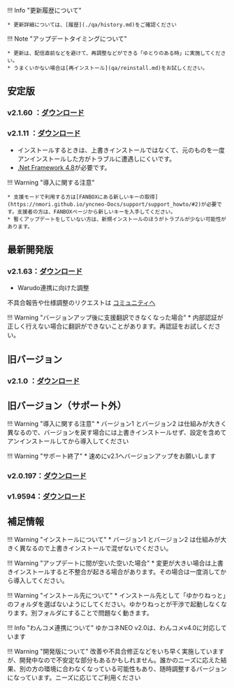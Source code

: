 !!! Info "更新履歴について"

    * 更新詳細については、[履歴](./qa/history.md)をご確認ください

!!! Note "アップデートタイミングについて"

    * 更新は、配信直前などを避けて、再調整などができる「ゆとりのある時」に実施してください。
    * うまくいかない場合は[再インストール](qa/reinstall.md)をお試しください。

## 安定版

### v2.1.60 ：[ダウンロード](https://machanbazaar.com/wp-content/uploads/2024/4/YNCneo_v2.1.60.zip)

### v2.1.11 ：[ダウンロード](https://machanbazaar.com/wp-content/uploads/2023/12/YNCneo_v2.1.11.zip)

* インストールするときは、上書きインストールではなくて、元のものを一度アンインストールした方がトラブルに遭遇しにくいです。
* [.Net Framework 4.8](https://dotnet.microsoft.com/ja-jp/download/dotnet-framework/net48)が必要です。

!!! Warning "導入に関する注意"

    * 支援モードで利用する方は[FANBOXにある新しいキーの取得](https://nmori.github.io/yncneo-Docs/support/support_howto/#2)が必要です。支援者の方は、FANBOXページから新しいキーを入手してください。
    * 暫くアップデートをしていない方は、新規インストールのほうがトラブルが少ない可能性があります。

## 最新開発版

### v2.1.63：[ダウンロード](https://machanbazaar.com/wp-content/uploads/2024/04/YNCneo_v2.1.63.zip)

* Warudo連携に向けた調整

不具合報告や仕様調整のリクエストは [コミュニティへ](https://discord.gg/Pyk5EwVrXQ)

!!! Warning "バージョンアップ後に支援翻訳できなくなった場合"
    * 内部認証が正しく行えない場合に翻訳ができないことがあります。再認証をお試しください。

## 旧バージョン

### v2.1.0 ：[ダウンロード](https://machanbazaar.com/wp-content/uploads/2023/12/YNCneo_v2.1.0.zip)

## 旧バージョン（サポート外）

!!! Warning "導入に関する注意"
    * バージョン1 とバージョン2 は仕組みが大きく異なるので、バージョンを戻す場合には上書きインストールせず、設定を含めてアンインストールしてから導入してください

!!! Warning "サポート終了"
    * 速めにv2.1へバージョンアップをお願いします

### v2.0.197：[ダウンロード](https://drive.google.com/file/d/1lEHHf9QymS474DBiNWCDCctwSBVHXHJg/view?usp=sharing&que=YNCneo_v2.0.197.zip)

### v1.9594：[ダウンロード](https://machanbazaar.com/wp-content/uploads/2022/08/YNCneo_v1.9594.zip)

## 補足情報

!!! Warning "インストールについて"
    * バージョン1 とバージョン2 は仕組みが大きく異なるので上書きインストールで混ぜないでください。

!!! Warning "アップデートに間が空いた空いた場合"
    * 変更が大きい場合は上書きインストールすると不整合が起きる場合があります。その場合は一度消してから導入してください。

!!! Warning "インストール先について"
    * インストール先として「ゆかりねっと」のフォルダを選ばないようにしてください。ゆかりねっとが干渉で起動しなくなります。別フォルダにすることで問題なく動きます。

!!! Info "わんコメ連携について"
    ゆかコネNEO v2.0は、わんコメv4.0に対応しています

!!! Warning "開発版について"
    改善や不具合修正などをいち早く実施していますが、開発中なので不安定な部分もあるかもしれません。誰かのニーズに応えた結果、別の方の環境に合わなくなっている可能性もあり、随時調整するバージョンになっています。ニーズに応じてご利用ください
